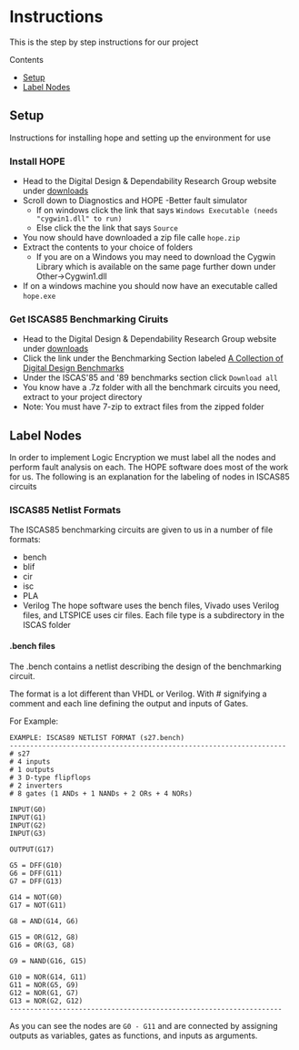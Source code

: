 # Instructions
This is the step by step instructions for our project

Contents
* [Setup](#setup)
* [Label Nodes](#label-nodes)

## Setup 
Instructions for installing hope and setting up the environment for use

### Install HOPE
* Head to the Digital Design & Dependability Research Group website under [downloads](https://ddd.fit.cvut.cz/www/index.php?page=download)
* Scroll down to Diagnostics and HOPE -Better fault simulator
  * If on windows click the link that says  `Windows Executable (needs "cygwin1.dll" to run)`
  * Else click the the link that says `Source`
* You now should have downloaded a zip file calle `hope.zip`
* Extract the contents to your choice of folders
  * If you are on a Windows you may need to download the Cygwin Library which is available on the same page further down under Other->Cygwin1.dll
* If on a windows machine you should now have an executable called `hope.exe`

### Get ISCAS85 Benchmarking Ciruits
* Head to the Digital Design & Dependability Research Group website under [downloads](https://ddd.fit.cvut.cz/www/index.php?page=download)
* Click the link under the Benchmarking Section labeled [A Collection of Digital Design Benchmarks](https://ddd.fit.cvut.cz/www/prj/Benchmarks/)
* Under the ISCAS'85 and '89 benchmarks section click `Download all`
* You know have a .7z folder with all the benchmark circuits you need, extract to your project directory
 * Note: You must have 7-zip to extract files from the zipped folder

## Label Nodes
In order to implement Logic Encryption we must label all the nodes and perform fault analysis on each. The HOPE software does most of the work for us. The following is an explanation for the labeling of nodes in ISCAS85 circuits

### ISCAS85 Netlist Formats
The ISCAS85 benchmarking circuits are given to us in a number of file formats:
* bench
* blif
* cir
* isc
* PLA
* Verilog
The hope software uses the bench files, Vivado uses Verilog files, and LTSPICE uses cir files. Each file type is a subdirectory in the ISCAS folder

#### .bench files
The .bench contains a netlist describing the design of the benchmarking circuit. 

The format is a lot different than VHDL or Verilog. With # signifying a comment and each line defining the output and inputs of Gates. 

For Example:
```
EXAMPLE: ISCAS89 NETLIST FORMAT (s27.bench)
--------------------------------------------------------------------
# s27
# 4 inputs
# 1 outputs
# 3 D-type flipflops
# 2 inverters
# 8 gates (1 ANDs + 1 NANDs + 2 ORs + 4 NORs)

INPUT(G0)
INPUT(G1)
INPUT(G2)
INPUT(G3)

OUTPUT(G17)

G5 = DFF(G10)
G6 = DFF(G11)
G7 = DFF(G13)

G14 = NOT(G0)
G17 = NOT(G11)

G8 = AND(G14, G6)

G15 = OR(G12, G8)
G16 = OR(G3, G8)

G9 = NAND(G16, G15)

G10 = NOR(G14, G11)
G11 = NOR(G5, G9)
G12 = NOR(G1, G7)
G13 = NOR(G2, G12)
-------------------------------------------------------------------
```
As you can see the nodes are `G0 - G11` and are connected by assigning outputs as variables, gates as functions, and inputs as arguments.


